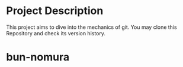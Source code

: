 # Project Description
This project aims to dive into the mechanics of git.
You may clone this Repository and check its version history.
# bun-nomura
